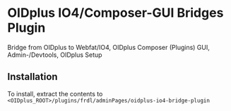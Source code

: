 # OIDplus IO4/Composer-GUI Bridges Plugin
Bridge from OIDplus to Webfat/IO4, OIDplus Composer (Plugins) GUI, Admin-/Devtools, OIDplus Setup

## Installation
To install, extract the contents to
`<OIDplus_ROOT>/plugins/frdl/adminPages/oidplus-io4-bridge-plugin`
